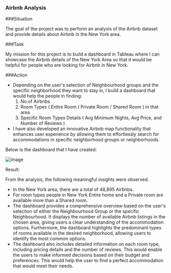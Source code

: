 ### Airbnb Analysis

###Situation

The goal of the project was to perform an analysis of the Airbnb dataset and provide details about Airbnb in the New York area.

###Task

My mission for this project is to build a dashboard in Tableau where I can showcase the Airbnb details of the New York Area so that it would be helpful for people who are looking for Airbnb in New York. 

###Action

- Depending on the user's selection of Neighbourhood groups and the specific neighborhood they want to stay in, I build a dashboard that would help the people in finding:
  1. No.of Airbnbs
  2. Room Types ( Entire Room / Private Room / Shared Room ) in that area
  3. Specific Room Types Details ( Avg Minimum Nights, Avg Price, and Number of Reviews )
- I have also developed an innovative Airbnb map functionality that enhances user experience by allowing them to effortlessly search for accommodations in specific neighborhood groups or neighborhoods.

Below is the dashboard that I have created:

![image](https://github.com/akeni1999/Airbnb-Analysis/assets/66996868/06ad7ee6-99af-4e56-ba16-a0d7bce50006)

Result:

From the analysis, the following meaningful insights were observed.
- In the New York area, there are a total of 48,895 Airbnbs.
- For room types people in New York Entire home and a Private room are available more than a Shared room.
- The dashboard provides a comprehensive overview based on the user's selection of either the Neighbourhood Group or the specific Neighbourhood. It displays the number of available Airbnb listings in the chosen area, giving users a clear understanding of the accommodation options. 
  Furthermore, the dashboard highlights the predominant types of rooms available in the desired neighborhood, allowing users to identify the most common options.
- The dashboard also includes detailed information on each room type, including pricing details and the number of reviews. This would enable the users to make informed decisions based on their budget and preferences. This would help the user to find a perfect accommodation that would meet 
  their needs.
